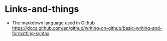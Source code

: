 # Links-and-things
- The markdown language used in Github https://docs.github.com/en/github/writing-on-github/basic-writing-and-formatting-syntax
